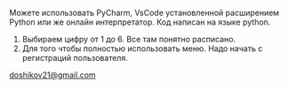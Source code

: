 Можете использовать PyCharm, VsCode установленной расширением Python или же онлайн интерпретатор. Код написан на языке python. 
1. Выбираем цифру от 1 до 6. Все там понятно расписано. 
2. Для того чтобы полностью использовать меню. Надо начать с регистраций пользователя.

doshikov21@gmail.com